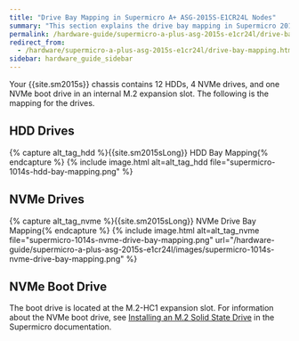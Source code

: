 ```yaml
---
title: "Drive Bay Mapping in Supermicro A+ ASG-2015S-E1CR24L Nodes"
summary: "This section explains the drive bay mapping in Supermicro 2015s nodes."
permalink: /hardware-guide/supermicro-a-plus-asg-2015s-e1cr24l/drive-bay-mapping.html
redirect_from:
  - /hardware/supermicro-a-plus-asg-2015s-e1cr24l/drive-bay-mapping.html
sidebar: hardware_guide_sidebar
---
```


Your {{site.sm2015s}} chassis contains 12 HDDs, 4 NVMe drives, and one NVMe boot drive in an internal M.2 expansion slot. The following is the mapping for the drives.

## HDD Drives
{% capture alt_tag_hdd %}{{site.sm2015sLong}} HDD Bay Mapping{% endcapture %}
{% include image.html alt=alt_tag_hdd file="supermicro-1014s-hdd-bay-mapping.png" %}


## NVMe Drives
{% capture alt_tag_nvme %}{{site.sm2015sLong}} NVMe Drive Bay Mapping{% endcapture %}
{% include image.html alt=alt_tag_nvme file="supermicro-1014s-nvme-drive-bay-mapping.png" url="/hardware-guide/supermicro-a-plus-asg-2015s-e1cr24l/images/supermicro-1014s-nvme-drive-bay-mapping.png" %}


## NVMe Boot Drive
The boot drive is located at the M.2-HC1 expansion slot. For information about the NVMe boot drive, see [Installing an M.2 Solid State Drive](https://www.supermicro.com/manuals/superserver/1U/MNL-2436.pdf#page=44) in the Supermicro documentation.
